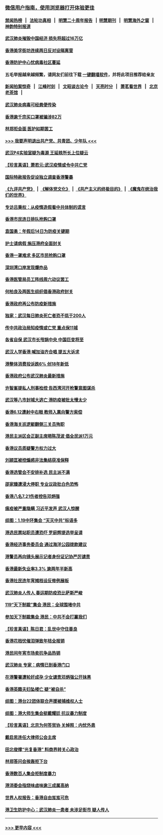 ### [微信用户指南，使用浏览器打开体验更佳](https://github.com/gfw-breaker/banned-news1/blob/master/indexes/wechat-guide.md?t=0)
#### [禁闻热榜](热点新闻.md?t=0)  &nbsp;&nbsp;|&nbsp;&nbsp; [法轮功真相](https://github.com/gfw-breaker/truth/blob/master/README.md?t=0) &nbsp;&nbsp;|&nbsp;&nbsp; [明慧二十周年报告](https://github.com/gfw-breaker/mh-reports/blob/master/README.md?t=0) &nbsp;&nbsp;|&nbsp;&nbsp;[明慧期刊](https://github.com/gfw-breaker/mh-qikan) &nbsp;&nbsp;|&nbsp;&nbsp; [明慧海外之窗](https://github.com/gfw-breaker/mh-news/blob/master/README.md?t=0) &nbsp;&nbsp;|&nbsp;&nbsp; [神韵特别报道](https://github.com/gfw-breaker/mh-news/blob/master/shenyun.md?t=0)
#### [武汉肺炎摧毁中国经济 损失将超过16万亿](../pages/nsc415/n11839723.md?t=02031822) 
#### [香港美孚街坊连续两日反对设隔离营](../pages/nsc415/n11839962.md?t=02031822) 
#### [香港防护中心忧病毒社区蔓延](../pages/nsc415/n11839933.md?t=02031822) 
#### 五毛举报越来越频繁，请网友们前往下载 [一键翻墙软件](https://github.com/gfw-breaker/ssr-accounts)，并将此项目推荐给亲友
#### [新闻拍案惊奇](https://github.com/gfw-breaker/banned-news1/blob/master/pages/link4.md) &nbsp;&nbsp;|&nbsp;&nbsp; [江峰时刻](https://github.com/gfw-breaker/banned-news1/blob/master/pages/link4.md) &nbsp;&nbsp;|&nbsp;&nbsp; [文昭谈古论今](https://github.com/gfw-breaker/banned-news1/blob/master/pages/link4.md) &nbsp;&nbsp;|&nbsp;&nbsp; [天亮时分](https://github.com/gfw-breaker/banned-news1/blob/master/pages/link4.md) &nbsp;&nbsp;|&nbsp;&nbsp; [萧茗看世界](https://github.com/gfw-breaker/banned-news1/blob/master/pages/link4.md) &nbsp;&nbsp;|&nbsp;&nbsp; [北京老茶馆](https://github.com/gfw-breaker/banned-news1/blob/master/pages/link4.md) &nbsp;&nbsp;|&nbsp;&nbsp; 
#### [武汉肺炎病毒可经粪便传染](../pages/nsc415/n11839939.md?t=02031822) 
#### [香港逾千宗买口罩被骗涉82万](../pages/nsc415/n11839914.md?t=02031822) 
#### [林郑拒会面 医护如期罢工](../pages/nsc415/n11839892.md?t=02031822) 
#### [>>> 我要声明退出共产党、共青团、少年队 <<<](https://github.com/begood0513/goodnews/blob/master/quit/letter.md) 
#### [武汉P4实验室疑为毒源 王延轶所长上位疑云](../pages/nsc415/n11835543.md?t=02031822) 
#### [【珍言真语】萧若元:武汉疫情或令中共亡党](../pages/nsc415/n11829394.md?t=02031822) 
#### [国际特赦报告促设独立调查香港警暴](../pages/nsc415/n11833845.md?t=02031822) 
#### [《九评共产党》](https://github.com/begood0513/9ping.md/blob/master/README.md) &nbsp;|&nbsp; [《解体党文化》](../../../../jtdwh.md/blob/master/README.md)  &nbsp;|&nbsp; [《共产主义的终极目的》](../../../../gczydzjmd.md/blob/master/README.md) &nbsp;|&nbsp; [《魔鬼在统治我们的世界》](../../../../mgztzwmdsj.md/blob/master/README.md) 
#### [专访吕秉权：从疫情造假看中共体制的谎言](../pages/nsc415/n11833813.md?t=02031822) 
#### [香港市民连日排队抢购口罩](../pages/nsc415/n11833794.md?t=02031822) 
#### [袁国勇：年假后14日为防疫关键期](../pages/nsc415/n11831088.md?t=02031822) 
#### [护士请病假 施压港府全面封关](../pages/nsc415/n11831030.md?t=02031822) 
#### [香港一罩难求 多区市民抢购口罩](../pages/nsc415/n11831002.md?t=02031822) 
#### [深圳湾口岸发现爆炸品](../pages/nsc415/n11828802.md?t=02031822) 
#### [香港医管局员工阵线周六动议罢工](../pages/nsc415/n11828762.md?t=02031822) 
#### [何柏良及两医生组织倡香港政府封关](../pages/nsc415/n11828749.md?t=02031822) 
#### [香港政府再公布防疫新措施](../pages/nsc415/n11828716.md?t=02031822) 
#### [独家：武汉每日肺炎死亡者恐不低于200人](../pages/nsc415/n11828240.md?t=02031822) 
#### [传中共政治局知疫情或亡党 重点保11城](../pages/nsc415/n11828145.md?t=02031822) 
#### [各省自保 武汉市长甩锅中央 中国巨变将至](../pages/nsc415/n11828021.md?t=02031822) 
#### [武汉人学香港 喊加油齐合唱 提五大诉求](../pages/nsc415/n11827046.md?t=02031822) 
#### [港整体消费投诉跌6% 创18年新低](../pages/nsc415/n11817280.md?t=02031822) 
#### [香港政府公布武汉肺炎最新措施](../pages/nsc415/n11817152.md?t=02031822) 
#### [许智峯提私人刑事检控 告西湾河开枪警意图谋杀](../pages/nsc415/n11817132.md?t=02031822) 
#### [武汉等八市封城大逃亡 港防疫被批太慢太少](../pages/nsc415/n11817058.md?t=02031822) 
#### [香港6.12遭射中右眼 教师入禀向警方索偿](../pages/nsc415/n11814678.md?t=02031822) 
#### [香港海关巡逻艇翻侧三关员殉职](../pages/nsc415/n11814604.md?t=02031822) 
#### [港民主派区会正副主席晤陈茂波 倡全民派1万元](../pages/nsc415/n11814582.md?t=02031822) 
#### [香港议员质疑警方权力过大](../pages/nsc415/n11814560.md?t=02031822) 
#### [刘颕匡被控煽惑非法集结获准保释](../pages/nsc415/n11811727.md?t=02031822) 
#### [香港选管会不安排补选 民主派不满](../pages/nsc415/n11811691.md?t=02031822) 
#### [邵家臻遭浸大停职 专业议政批白色恐怖](../pages/nsc415/n11811670.md?t=02031822) 
#### [香港八名7.21伤者控告邓炳强](../pages/nsc415/n11811623.md?t=02031822) 
#### [瘟疫被严重隐瞒 习近平发声 武汉人惊醒](../pages/nsc415/n11811186.md?t=02031822) 
#### [组图：1.19中环集会 “天灭中共”标语多](../pages/nsc415/n11809514.md?t=02031822) 
#### [港选民票站职员遭恐吓 罗庭辉提选举呈请](../pages/nsc415/n11808914.md?t=02031822) 
#### [香港经济事务委员会 通过海洋公园拨款建议](../pages/nsc415/n11808906.md?t=02031822) 
#### [港警员再向镜头展示记者身份证记协严厉谴责](../pages/nsc415/n11808888.md?t=02031822) 
#### [香港最新失业率3.3% 逾两年半新高](../pages/nsc415/n11808887.md?t=02031822) 
#### [香港社民连年宵摊档设反修例展板](../pages/nsc415/n11808857.md?t=02031822) 
#### [武汉肺炎人传人 春运期防疫恐比萨斯严峻](../pages/nsc415/n11808739.md?t=02031822) 
#### [119“天下制裁”集会 港民：全球围堵中共](../pages/nsc415/n11806318.md?t=02031822) 
#### [参加天下制裁集会 港民：中共不会打赢我们](../pages/nsc415/n11806596.md?t=02031822) 
#### [【珍言真语】陈日君：乱世中守住善良](../pages/nsc415/n11806247.md?t=02031822) 
#### [香港花档忧催泪弹致年桔全报销](../pages/nsc415/n11806130.md?t=02031822) 
#### [港民间年宵市场卖抗争品热销](../pages/nsc415/n11806073.md?t=02031822) 
#### [武汉肺炎 专家：病情已到香港门口](../pages/nsc415/n11806020.md?t=02031822) 
#### [在港警署遭轮奸成孕 少女谴责邓炳强公开抹黑](../pages/nsc415/n11805981.md?t=02031822) 
#### [香港英籍夫妇坠楼亡 疑“被自杀”](../pages/nsc415/n11805937.md?t=02031822) 
#### [组图：港台22团体联合声援被捕维权人士](../pages/nsc415/n11801834.md?t=02031822) 
#### [组图：港大师生集会挺戴耀廷 抗议暴力制度](../pages/nsc415/n11799298.md?t=02031822) 
#### [【珍言真语】北京为何签贸协 关焯照：内忧外患](../pages/nsc415/n11799790.md?t=02031822) 
#### [戴启思连任大律师公会主席](../pages/nsc415/n11799306.md?t=02031822) 
#### [田北俊撑“光复香港” 料商界转关心政治](../pages/nsc415/n11799287.md?t=02031822) 
#### [林郑答问会挨轰拒下台](../pages/nsc415/n11799261.md?t=02031822) 
#### [香港数百人集会拒制度暴力](../pages/nsc415/n11796941.md?t=02031822) 
#### [港消委会指烧味卤味逾三成属高纳](../pages/nsc415/n11796815.md?t=02031822) 
#### [世界人权报告：香港自由岌岌可危](../pages/nsc415/n11796873.md?t=02031822) 
#### [港卫生防护中心：武汉肺炎一患者 未涉足街市 疑人传人](../pages/nsc415/n11796789.md?t=02031822) 

----
#### [ >>> 更早内容 <<< ](../indexes/nsc415-earlier.md)
